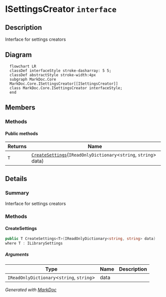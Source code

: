 # ISettingsCreator `interface`

## Description
Interface for settings creators

## Diagram
```mermaid
  flowchart LR
  classDef interfaceStyle stroke-dasharray: 5 5;
  classDef abstractStyle stroke-width:4px
  subgraph MarkDoc.Core
  MarkDoc.Core.ISettingsCreator[[ISettingsCreator]]
  class MarkDoc.Core.ISettingsCreator interfaceStyle;
  end
```

## Members
### Methods
#### Public  methods
| Returns | Name |
| --- | --- |
| `T` | [`CreateSettings`](#createsettings)(`IReadOnlyDictionary`&lt;`string`, `string`&gt; data) |

## Details
### Summary
Interface for settings creators

### Methods
#### CreateSettings
```csharp
public T CreateSettings<T>(IReadOnlyDictionary<string, string> data)
where T : ILibrarySettings
```
##### Arguments
| Type | Name | Description |
| --- | --- | --- |
| `IReadOnlyDictionary`&lt;`string`, `string`&gt; | data |   |

*Generated with* [*MarkDoc*](https://github.com/hailstorm75/MarkDoc.Core)
